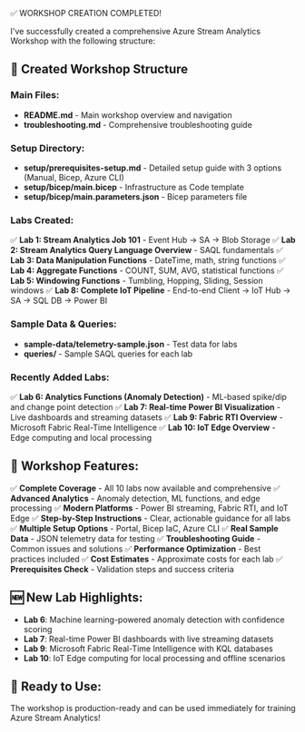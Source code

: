 ✅ WORKSHOP CREATION COMPLETED! 

I've successfully created a comprehensive Azure Stream Analytics Workshop with the following structure:

## 📁 Created Workshop Structure

### Main Files:
- **README.md** - Main workshop overview and navigation
- **troubleshooting.md** - Comprehensive troubleshooting guide

### Setup Directory:
- **setup/prerequisites-setup.md** - Detailed setup guide with 3 options (Manual, Bicep, Azure CLI)
- **setup/bicep/main.bicep** - Infrastructure as Code template
- **setup/bicep/main.parameters.json** - Bicep parameters file

### Labs Created:
✅ **Lab 1: Stream Analytics Job 101** - Event Hub → SA → Blob Storage
✅ **Lab 2: Stream Analytics Query Language Overview** - SAQL fundamentals
✅ **Lab 3: Data Manipulation Functions** - DateTime, math, string functions
✅ **Lab 4: Aggregate Functions** - COUNT, SUM, AVG, statistical functions
✅ **Lab 5: Windowing Functions** - Tumbling, Hopping, Sliding, Session windows
✅ **Lab 8: Complete IoT Pipeline** - End-to-end Client → IoT Hub → SA → SQL DB → Power BI

### Sample Data & Queries:
- **sample-data/telemetry-sample.json** - Test data for labs
- **queries/** - Sample SAQL queries for each lab

### Recently Added Labs:
✅ **Lab 6: Analytics Functions (Anomaly Detection)** - ML-based spike/dip and change point detection
✅ **Lab 7: Real-time Power BI Visualization** - Live dashboards and streaming datasets
✅ **Lab 9: Fabric RTI Overview** - Microsoft Fabric Real-Time Intelligence
✅ **Lab 10: IoT Edge Overview** - Edge computing and local processing

## 🎯 Workshop Features:

✅ **Complete Coverage** - All 10 labs now available and comprehensive
✅ **Advanced Analytics** - Anomaly detection, ML functions, and edge processing
✅ **Modern Platforms** - Power BI streaming, Fabric RTI, and IoT Edge
✅ **Step-by-Step Instructions** - Clear, actionable guidance for all labs
✅ **Multiple Setup Options** - Portal, Bicep IaC, Azure CLI
✅ **Real Sample Data** - JSON telemetry data for testing
✅ **Troubleshooting Guide** - Common issues and solutions
✅ **Performance Optimization** - Best practices included
✅ **Cost Estimates** - Approximate costs for each lab
✅ **Prerequisites Check** - Validation steps and success criteria

## 🆕 New Lab Highlights:

- **Lab 6**: Machine learning-powered anomaly detection with confidence scoring
- **Lab 7**: Real-time Power BI dashboards with live streaming datasets
- **Lab 9**: Microsoft Fabric Real-Time Intelligence with KQL databases
- **Lab 10**: IoT Edge computing for local processing and offline scenarios

## 🚀 Ready to Use:
The workshop is production-ready and can be used immediately for training Azure Stream Analytics!